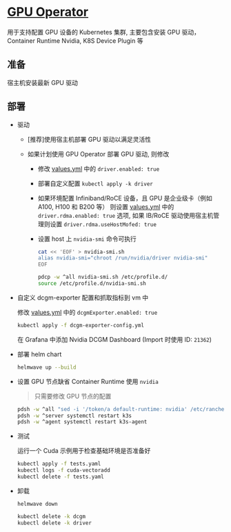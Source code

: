 # [GPU Operator](https://docs.nvidia.com/datacenter/cloud-native/gpu-operator/latest/index.html)

用于支持配置 GPU 设备的 Kubernetes 集群, 主要包含安装 GPU 驱动，Container Runtime Nvidia, K8S Device Plugin 等

## 准备

宿主机安装最新 GPU 驱动

## 部署

- 驱动

  - [推荐]使用宿主机部署 GPU 驱动以满足灵活性
  - 如果计划使用 GPU Operator 部署 GPU 驱动, 则修改

    - 修改 [values.yml](values.yml) 中的 `driver.enabled: true`
    - 部署自定义配置 `kubectl apply -k driver`
    - 如果环境配置 Infiniband/RoCE 设备，且 GPU 是企业级卡（例如 A100, H100 和 B200 等） 则设置 [values.yml](values.yml) 中的 `driver.rdma.enabled: true` 选项, 如果 IB/RoCE 驱动使用宿主机管理则设置 `driver.rdma.useHostMofed: true` 
    - 设置 host 上 `nvidia-smi` 命令可执行

      ```sh
      cat << 'EOF' > nvidia-smi.sh
      alias nvidia-smi="chroot /run/nvidia/driver nvidia-smi"
      EOF

      pdcp -w ^all nvidia-smi.sh /etc/profile.d/
      source /etc/profile.d/nvidia-smi.sh
      ```

- 自定义 dcgm-exporter 配置和抓取指标到 vm 中

  修改 [values.yml](values.yml) 中的 `dcgmExporter.enabled: true`

  ```sh
  kubectl apply -f dcgm-exporter-config.yml
  ```

  在 Grafana 中添加 Nvidia DCGM Dashboard (Import 时使用 ID: `21362`)

- 部署 helm chart

  ```sh
  helmwave up --build
  ```

- 设置 GPU 节点缺省 Container Runtime 使用 `nvidia`

  > 只需要修改 GPU 节点的配置

  ```sh
  pdsh -w ^all "sed -i '/token/a default-runtime: nvidia' /etc/rancher/k3s/config.yaml"
  pdsh -w ^server systemctl restart k3s
  pdsh -w ^agent systemctl restart k3s-agent
  ```

- 测试

  运行一个 Cuda 示例用于检查基础环境是否准备好

  ```sh
  kubectl apply -f tests.yaml
  kubectl logs -f cuda-vectoradd
  kubectl delete -f tests.yaml
  ```

- 卸载

  ```sh
  helmwave down

  kubectl delete -k dcgm
  kubectl delete -k driver
  ```
